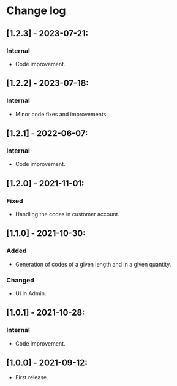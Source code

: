 # Change log

## [1.2.3] - 2023-07-21:
### Internal
- Code improvement.

## [1.2.2] - 2023-07-18:
### Internal
- Minor code fixes and improvements.

## [1.2.1] - 2022-06-07:
### Internal
- Code improvement.

## [1.2.0] - 2021-11-01:
### Fixed
- Handling the codes in customer account.

## [1.1.0] - 2021-10-30:
### Added
- Generation of codes of a given length and in a given quantity.
### Changed
- UI in Admin.

## [1.0.1] - 2021-10-28:
### Internal
- Code improvement.

## [1.0.0] - 2021-09-12:
- First release.

